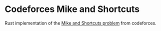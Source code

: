 # Codeforces Mike and Shortcuts

Rust implementation of the [Mike and Shortcuts problem](https://codeforces.com/problemset/problem/689/B) from codeforces.
